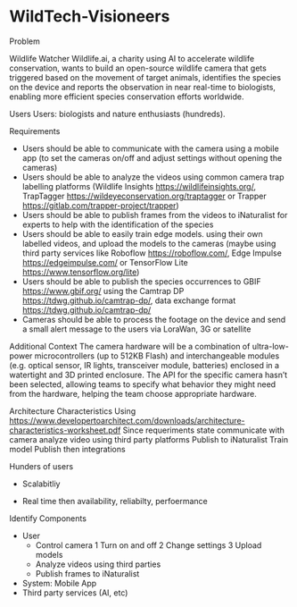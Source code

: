 # WildTech-Visioneers

Problem

Wildlife Watcher
Wildlife.ai, a charity using AI to accelerate wildlife conservation, wants to build an open-source wildlife camera that gets triggered based on the movement of target animals, identifies the species on the device and reports the observation in near real-time to biologists, enabling more efficient species conservation efforts worldwide.

Users
Users: biologists and nature enthusiasts (hundreds).

Requirements
- Users should be able to communicate with the camera using a mobile app (to set the cameras on/off and adjust settings without opening the cameras)
- Users should be able to analyze the videos using common camera trap labelling platforms (Wildlife Insights https://wildlifeinsights.org/, TrapTagger https://wildeyeconservation.org/traptagger or Trapper https://gitlab.com/trapper-project/trapper)
- Users should be able to publish frames from the videos to iNaturalist for experts to help with the identification of the species
- Users should be able to easily train edge models. using their own labelled videos, and upload the models to the cameras (maybe using third party services like Roboflow https://roboflow.com/, Edge Impulse https://edgeimpulse.com/ or TensorFlow Lite https://www.tensorflow.org/lite)
- Users should be able to publish the species occurrences to GBIF https://www.gbif.org/ using the Camtrap DP https://tdwg.github.io/camtrap-dp/, data exchange format https://tdwg.github.io/camtrap-dp/
- Cameras should be able to process the footage on the device and send a small alert message to the users via LoraWan, 3G or satellite

Additional Context
The camera hardware will be a combination of ultra-low-power microcontrollers (up to 512KB Flash) and interchangeable modules (e.g. optical sensor, IR lights, transceiver module, batteries) enclosed in a watertight and 3D printed enclosure.
The API for the specific camera hasn’t been selected, allowing teams to specify what behavior they might need from the hardware, helping the team choose appropriate hardware.

Architecture Characteristics
Using https://www.developertoarchitect.com/downloads/architecture-characteristics-worksheet.pdf
Since requeriments state 
communicate with camera
analyze video using third party platforms
Publish to iNaturalist
Train model
Publish
then integrations

Hunders of users
- Scalabitliy

- Real time
  then availability, reliabilty, perfoermance


Identify Components
- User
  - Control camera
   1 Turn on and off
   2 Change settings
   3 Upload models
  - Analyze videos using third parties
  - Publish frames to iNaturalist
- System: Mobile App
- Third party services (AI, etc)


  

